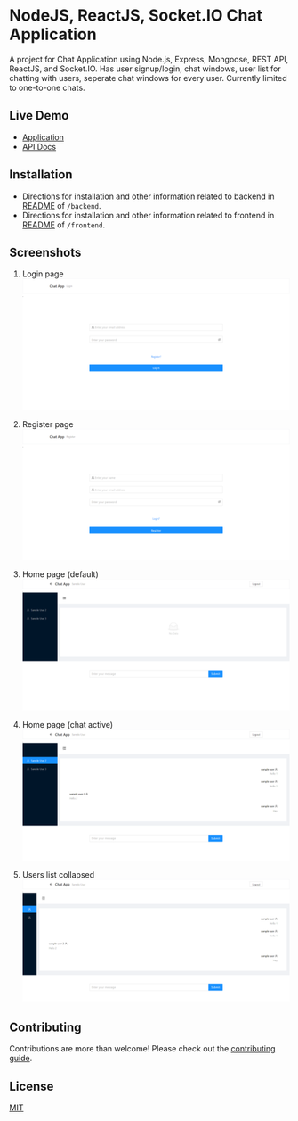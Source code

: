 # NodeJS, ReactJS, Socket.IO Chat Application

A project for Chat Application using Node.js, Express, Mongoose, REST API, ReactJS, and Socket.IO. Has user signup/login, chat windows, user list for chatting with users, seperate chat windows for every user. Currently limited to one-to-one chats.

## Live Demo

 - [Application](http://35.192.146.160/)
 - [API Docs](http://35.192.146.160:5000/v1/docs/)


## Installation

 - Directions for installation and other information related to backend in [README](./backend/README.md) of `/backend`.
 - Directions for installation and other information related to frontend in [README](./frontend/README.md) of `/frontend`.


## Screenshots

1. Login page
![Login page](https://github.com/Vedant1202/react-nodejs-chat-app/blob/master/screenshots/login-page.png?raw=true)

2. Register page
![Register page](https://github.com/Vedant1202/react-nodejs-chat-app/blob/master/screenshots/register-page.png?raw=true)

3. Home page (default)
![Home page (default)](https://github.com/Vedant1202/react-nodejs-chat-app/blob/master/screenshots/home-blank.png?raw=true)

4. Home page (chat active)
![Home page (chat active)](https://github.com/Vedant1202/react-nodejs-chat-app/blob/master/screenshots/chat-open.png?raw=true)

5. Users list collapsed
![Users list collapsed](https://github.com/Vedant1202/react-nodejs-chat-app/blob/master/screenshots/chat-list-collapsed.png?raw=true)


## Contributing

Contributions are more than welcome! Please check out the [contributing guide](CONTRIBUTING.md).


## License

[MIT](LICENSE)